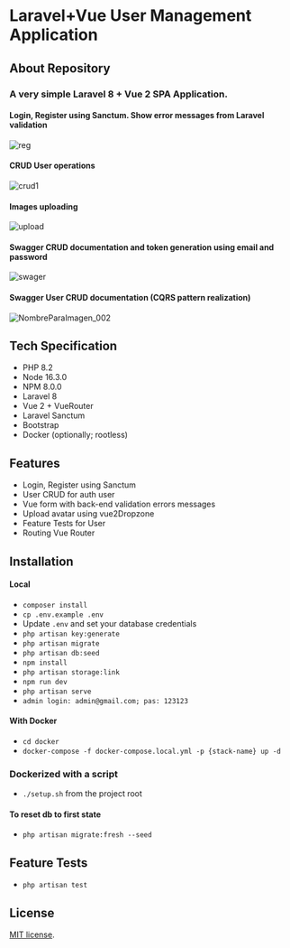 # Laravel+Vue User Management Application

## About Repository

### A very simple Laravel 8 + Vue 2  SPA Application.

#### Login, Register using Sanctum. Show error messages from Laravel validation

![reg](https://user-images.githubusercontent.com/66250856/225889781-06d795d5-a0be-461d-9e87-8484a32da2b7.jpg)

#### CRUD User operations

![crud1](https://user-images.githubusercontent.com/66250856/225891429-4cf1ccc8-3b5b-4b58-9fb5-2d76278bee25.jpg)

#### Images uploading 

![upload](https://user-images.githubusercontent.com/66250856/225886235-e083214b-4a5b-4ca3-beb1-00851e26aa9e.jpg)

#### Swagger CRUD documentation and token generation using email and password

![swager](https://user-images.githubusercontent.com/66250856/225704864-ef10bf30-3b3d-42b3-8595-d306ed7fe206.jpg)

#### Swagger User CRUD documentation (CQRS pattern realization)

![NombreParaImagen_002](https://user-images.githubusercontent.com/66250856/226205533-1a5639a3-ae71-465b-9331-1917443b89ff.png)


## Tech Specification
- PHP 8.2
- Node 16.3.0
- NPM 8.0.0
- Laravel 8
- Vue 2 + VueRouter
- Laravel Sanctum
- Bootstrap
- Docker (optionally; rootless)


## Features

- Login, Register using Sanctum
- User CRUD for auth user
- Vue form with back-end validation errors messages
- Upload avatar using vue2Dropzone
- Feature Tests for User
- Routing Vue Router

## Installation

#### Local
- `composer install`
- `cp .env.example .env`
- Update `.env` and set your database credentials
- `php artisan key:generate`
- `php artisan migrate`
- `php artisan db:seed`
- `npm install`
- `php artisan storage:link`
- `npm run dev`
- `php artisan serve`
- `admin login: admin@gmail.com; pas: 123123`

#### With Docker

- `cd docker`
- `docker-compose -f docker-compose.local.yml -p {stack-name} up -d`

### Dockerized with a script

- `./setup.sh` from the project root

#### To reset db to first state

- `php artisan migrate:fresh --seed`

## Feature Tests

- `php artisan test`

## License

[MIT license](https://opensource.org/licenses/MIT).
